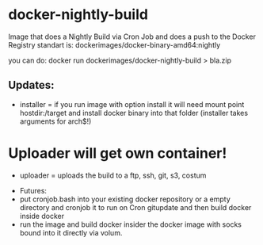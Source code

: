 docker-nightly-build
====================

Image that does a Nightly Build via Cron Job and does a push to the Docker Registry
standart is: dockerimages/docker-binary-amd64:nightly

you can do: docker run dockerimages/docker-nightly-build > bla.zip

## Updates:
- installer = if you run image with option install it will need mount point hostdir:/target and install docker binary into that folder (installer takes arguments for arch$!)

# Uploader will get own container!
- uploader = uploads the build to a ftp, ssh, git, s3, costum



* Futures:
* put cronjob.bash into your existing docker repository or a empty directory and cronjob it to run on Cron gitupdate and then build docker inside docker
* run the image and build docker insider the docker image with socks bound into it directly via volum.
